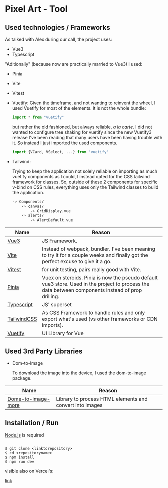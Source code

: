# Pixel Art - Tool

## Used technologies / Frameworks

As talked with Alex during our call, the project uses:

- Vue3
- Typescript

"Aditionally" (because now are practically married to Vue3) I used:

- Pinia
- Vite
- Vitest

- Vuetify:
  Given the timeframe, and not wanting to reinvent the wheel, I used Vuetify for most of the elements.
  It is not the whole bundle:
  ```ts
  import * from "vuetify"
  ```
  but rather the old fashioned, but always reliable, _a la carte_. I did not wanted to configure tree shaking for vuetify since the new Vuetify3 release I've been reading that many users have been having trouble with it. So instead I just imported the used components.
  ```ts
  import {VCard, VSelect, ...} from 'vuetify'
  ```
- Tailwind:

  Trying to keep the application not solely reliable on importing as much vuetify components as I could, I instead opted for the CSS tailwind framework for classes. So, outside of these 2 components for specific v-bind on CSS rules, everything uses only the Tailwind classes to build the application.

  ```sh
  -> Components/
      -> canvas/
          -> GridDisplay.vue
      -> alerts/
          -> AlertDefault.vue
  ```

| Name                                          | Reason                                                                                                                                             |
| --------------------------------------------- | -------------------------------------------------------------------------------------------------------------------------------------------------- |
| [Vue3](https://vuejs.org/)                    | JS Framework.                                                                                                                                      |
| [Vite](https://vitejs.dev/)                   | Instead of webpack, bundler. I've been meaning to try it for a couple weeks and finally got the perfect excuse to give it a go.                    |
| [Vitest](https://vitest.dev/)                 | for unit testing, pairs really good with Vite.                                                                                                     |
| [Pinia](https://pinia.vuejs.org/)             | Vuex on steroids. Pinia is now the pseudo default vue3 store. Used in the project to process the data between components instead of prop drilling. |
| [Typescript](https://www.typescriptlang.org/) | JS' superset                                                                                                                                       |
| [TailwindCSS](https://tailwindcss.com/)       | As CSS Framework to handle rules and only export what's used (vs other frameworks or CDN imports).                                                 |
| [Vuetify](https://next.vuetifyjs.com/)        | UI Library for Vue                                                                                                                                 |

## Used 3rd Party Libraries

- Dom-to-Image

  To download the image into the device, I used the dom-to-image package.

| Name                                                                  | Reason                                                   |
| --------------------------------------------------------------------- | -------------------------------------------------------- |
| [Dome-to-image-more](https://www.npmjs.com/package/dom-to-image-more) | Library to process HTML elements and convert into images |

## Installation / Run

[Node.js](https://nodejs.org/en/) is required

```console

$ git clone <linktorepository>
$ cd <repositoryname>
$ npm install
$ npm run dev

```

visible also on Vercel's:

[link](link)
